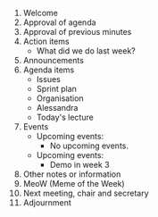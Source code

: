 1. Welcome
2. Approval of agenda
3. Approval of previous minutes
4. Action items
   - What did we do last week?
5. Announcements
6. Agenda items
   - Issues
   - Sprint plan
   - Organisation
   - Alessandra
   - Today's lecture
7. Events
   - Upcoming events:  
        * No upcoming events.
   - Upcoming events:  
        * Demo in week 3
8. Other notes or information
9. MeoW (Meme of the Week)
10. Next meeting, chair and secretary
11. Adjournment

